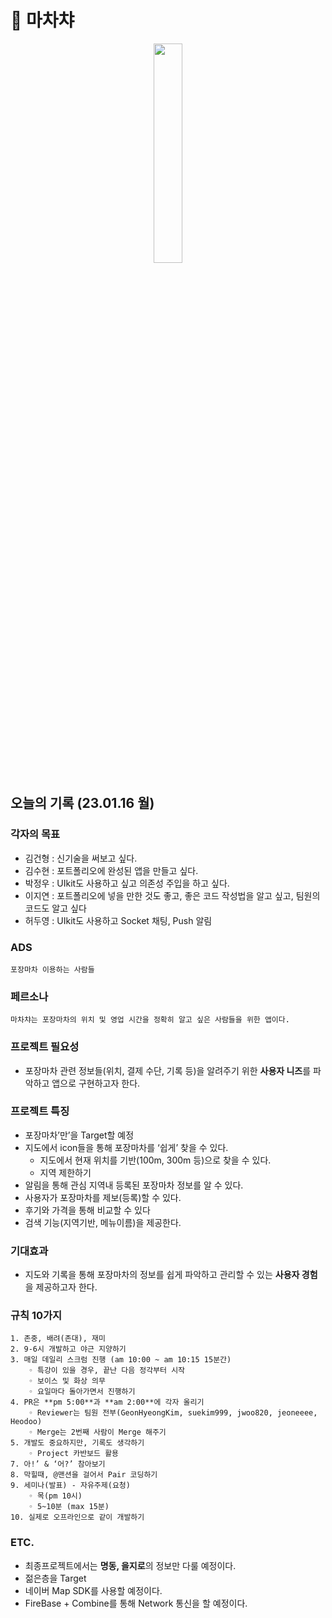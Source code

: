 # 🍢 마차챠

<p align="center"><img src="https://user-images.githubusercontent.com/48436020/212693979-5ecaf6a5-7f61-4a5c-930c-9adb4a39b4c1.jpeg" width=30%></p>

## 오늘의 기록 (23.01.16 월)
### 각자의 목표

- 김건형 : 신기술을 써보고 싶다.
- 김수현 : 포트폴리오에 완성된 앱을 만들고 싶다.
- 박정우 : UIkit도 사용하고 싶고 의존성 주입을 하고 싶다.
- 이지연 : 포트폴리오에 넣을 만한 것도 좋고, 좋은 코드 작성법을 알고 싶고, 팀원의 코드도 알고 싶다
- 허두영 : UIkit도 사용하고 Socket 채팅, Push 알림

### **ADS**

```
포장마차 이용하는 사람들
```

### **페르소나**

```
마차챠는 포장마차의 위치 및 영업 시간을 정확히 알고 싶은 사람들을 위한 앱이다.
```

### **프로젝트 필요성**

- 포장마차 관련 정보들(위치, 결제 수단, 기록 등)을 알려주기 위한 **사용자 니즈**를 파악하고 앱으로 구현하고자 한다.

### **프로젝트 특징**
- 포장마차’만’을 Target할 예정
- 지도에서 icon들을 통해 포장마차를 ‘쉽게’ 찾을 수 있다.
  - 지도에서 현재 위치를 기반(100m, 300m 등)으로 찾을 수 있다.
  - 지역 제한하기
- 알림을 통해 관심 지역내 등록된 포장마차 정보를 알 수 있다. 
- 사용자가 포장마차를 제보(등록)할 수 있다.
- 후기와 가격을 통해 비교할 수 있다
- 검색 기능(지역기반, 메뉴이름)을 제공한다.

### **기대효과**

- 지도와 기록을 통해 포장마차의 정보를 쉽게 파악하고 관리할 수 있는 **사용자 경험**을 제공하고자 한다.

### 규칙 10가지

```
1. 존중, 배려(존대), 재미
2. 9-6시 개발하고 야근 지양하기
3. 매일 데일리 스크럼 진행 (am 10:00 ~ am 10:15 15분간)
    ◦ 특강이 있을 경우, 끝난 다음 정각부터 시작
    ◦ 보이스 및 화상 의무
    ◦ 요일마다 돌아가면서 진행하기
4. PR은 **pm 5:00**과 **am 2:00**에 각자 올리기
    ◦ Reviewer는 팀원 전부(GeonHyeongKim, suekim999, jwoo820, jeoneeee, Heodoo)
    ◦ Merge는 2번째 사람이 Merge 해주기
5. 개발도 중요하지만, 기록도 생각하기
    ◦ Project 카반보드 활용 
7. 아!’ & ‘어?’ 참아보기
8. 막힐때, @맨션을 걸어서 Pair 코딩하기
9. 세미나(발표) - 자유주제(요청)
    ◦ 목(pm 10시)
    ◦ 5~10분 (max 15분)
10. 실제로 오프라인으로 같이 개발하기
```

### ETC.
- 최종프로젝트에서는 **명동, 을지로**의 정보만 다룰 예정이다.
- 젊은층을 Target
- 네이버 Map SDK를 사용할 예정이다.
- FireBase + Combine를 통해 Network 통신을 할 예정이다.
